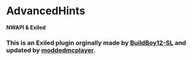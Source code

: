 # AdvancedHints
**NWAPI & Exiled**

### This is an Exiled plugin orginally made by [BuildBoy12-SL](https://github.com/BuildBoy12-SL/AdvancedHints) and updated by [moddedmcplayer](https://github.com/moddedmcplayer/AdvancedHints/tree/main).
